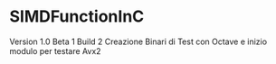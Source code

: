 # SIMDFunctionInC

Version 1.0 Beta 1 Build 2
Creazione Binari di Test con Octave e inizio modulo per testare Avx2

